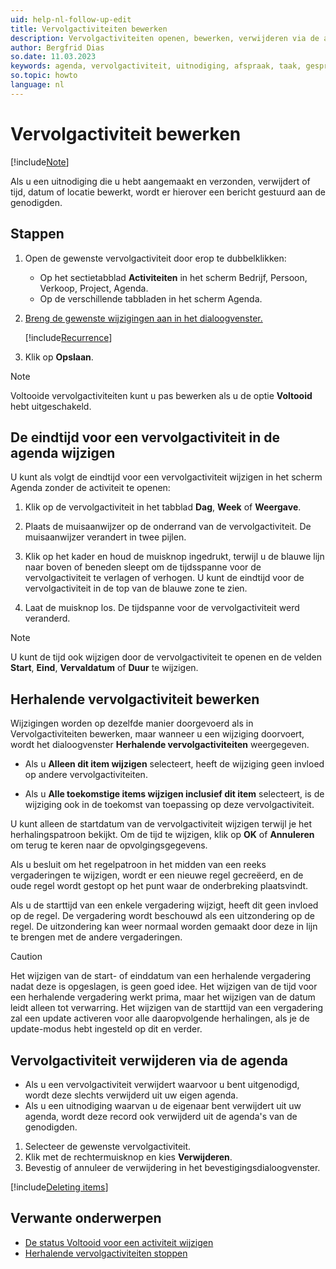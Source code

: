 ```yaml
---
uid: help-nl-follow-up-edit
title: Vervolgactiviteiten bewerken
description: Vervolgactiviteiten openen, bewerken, verwijderen via de agenda; De eindtijd voor een vervolgactiviteit in de agenda wijzigen
author: Bergfrid Dias
so.date: 11.03.2023
keywords: agenda, vervolgactiviteit, uitnodiging, afspraak, taak, gesprek, herhalen, terugkeren, instantie
so.topic: howto
language: nl
---
```


# Vervolgactiviteit bewerken

[!include[Note](includes/note-edit-followup.md)]

Als u een uitnodiging die u hebt aangemaakt en verzonden, verwijdert of tijd, datum of locatie bewerkt, wordt er hierover een bericht gestuurd aan de genodigden.

## Stappen

1. Open de gewenste vervolgactiviteit door erop te dubbelklikken:

    * Op het sectietabblad **Activiteiten** in het scherm Bedrijf, Persoon, Verkoop, Project, Agenda.
    * Op de verschillende tabbladen in het scherm Agenda.

2. [Breng de gewenste wijzigingen aan in het dialoogvenster.][3]

    [!include[Recurrence](includes/note-repetition.md)]

3. Klik op **Opslaan**.

> [!NOTE]
> Voltooide vervolgactiviteiten kunt u pas bewerken als u de optie **Voltooid** hebt uitgeschakeld.

## <a id="change-end" />De eindtijd voor een vervolgactiviteit in de agenda wijzigen

U kunt als volgt de eindtijd voor een vervolgactiviteit wijzigen in het scherm Agenda zonder de activiteit te openen:

1. Klik op de vervolgactiviteit in het tabblad **Dag**, **Week** of **Weergave**.

2. Plaats de muisaanwijzer op de onderrand van de vervolgactiviteit. De muisaanwijzer verandert in twee pijlen.

3. Klik op het kader en houd de muisknop ingedrukt, terwijl u de blauwe lijn naar boven of beneden sleept om de tijdsspanne voor de vervolgactiviteit te verlagen of verhogen. U kunt de eindtijd voor de vervolgactiviteit in de top van de blauwe zone te zien.

4. Laat de muisknop los. De tijdspanne voor de vervolgactiviteit werd veranderd.

> [!NOTE]
> U kunt de tijd ook wijzigen door de vervolgactiviteit te openen en de velden **Start**, **Eind**, **Vervaldatum** of **Duur** te wijzigen.

## <a id="repeat" />Herhalende vervolgactiviteit bewerken

Wijzigingen worden op dezelfde manier doorgevoerd als in Vervolgactiviteiten bewerken, maar wanneer u een wijziging doorvoert, wordt het dialoogvenster **Herhalende vervolgactiviteiten** weergegeven.

* Als u **Alleen dit item wijzigen** selecteert, heeft de wijziging geen invloed op andere vervolgactiviteiten.

* Als u **Alle toekomstige items wijzigen inclusief dit item** selecteert, is de wijziging ook in de toekomst van toepassing op deze vervolgactiviteit.

U kunt alleen de startdatum van de vervolgactiviteit wijzigen terwijl je het herhalingspatroon bekijkt. Om de tijd te wijzigen, klik op **OK** of **Annuleren** om terug te keren naar de opvolgingsgegevens.

Als u besluit om het regelpatroon in het midden van een reeks vergaderingen te wijzigen, wordt er een nieuwe regel gecreëerd, en de oude regel wordt gestopt op het punt waar de onderbreking plaatsvindt.

Als u de starttijd van een enkele vergadering wijzigt, heeft dit geen invloed op de regel. De vergadering wordt beschouwd als een uitzondering op de regel. De uitzondering kan weer normaal worden gemaakt door deze in lijn te brengen met de andere vergaderingen.

> [!CAUTION]
> Het wijzigen van de start- of einddatum van een herhalende vergadering nadat deze is opgeslagen, is geen goed idee. Het wijzigen van de tijd voor een herhalende vergadering werkt prima, maar het wijzigen van de datum leidt alleen tot verwarring. Het wijzigen van de starttijd van een vergadering zal een update activeren voor alle daaropvolgende herhalingen, als je de update-modus hebt ingesteld op dit en verder.

## <a id="delete" />Vervolgactiviteit verwijderen via de agenda

* Als u een vervolgactiviteit verwijdert waarvoor u bent uitgenodigd, wordt deze slechts verwijderd uit uw eigen agenda.
* Als u een uitnodiging waarvan u de eigenaar bent verwijdert uit uw agenda, wordt deze record ook verwijderd uit de agenda's van de genodigden.

1. Selecteer de gewenste vervolgactiviteit.
2. Klik met de rechtermuisknop en kies **Verwijderen**.
3. Bevestig of annuleer de verwijdering in het bevestigingsdialoogvenster.

[!include[Deleting items](../../learn/includes/tip-deletion.md)]

## Verwante onderwerpen

* [De status Voltooid voor een activiteit wijzigen][2]
* [Herhalende vervolgactiviteiten stoppen][5]

<!-- Referenced links -->
[2]: change-completed-status.md
[3]: screen/dialog-for-followups.md
[5]: recurrence/stop.md

<!-- Referenced images -->
